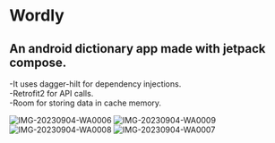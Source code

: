 # Wordly
## An android dictionary app made with jetpack compose.
-It uses dagger-hilt for dependency injections.<br>
-Retrofit2 for API calls.<br>
-Room for storing data in cache memory.<br>


![IMG-20230904-WA0006](https://github.com/YadavYashvant/Wordly/assets/113130559/7eac49f4-ab42-446d-8118-b46210c1bbc0)
![IMG-20230904-WA0009](https://github.com/YadavYashvant/Wordly/assets/113130559/22c7014e-b556-44d8-ac04-c5f45757332e)
![IMG-20230904-WA0008](https://github.com/YadavYashvant/Wordly/assets/113130559/5dba54f5-f0d6-4a6d-882c-c6d24e875c31)
![IMG-20230904-WA0007](https://github.com/YadavYashvant/Wordly/assets/113130559/52386974-99e7-45ea-bcee-d7d17e7f22f7)
